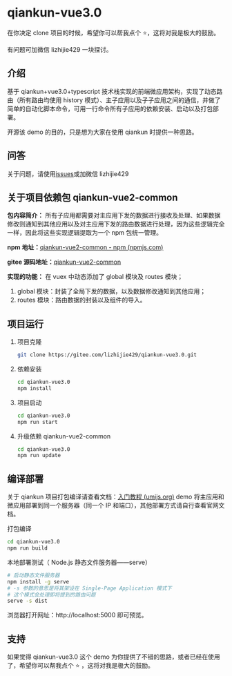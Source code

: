 # qiankun-vue3.0

在你决定 clone 项目的时候，希望你可以帮我点个 ⭐，这将对我是极大的鼓励。

有问题可加微信 lizhijie429 一块探讨。

## 介绍

基于 qiankun+vue3.0+typescript 技术栈实现的前端微应用架构，实现了动态路由（所有路由均使用 history 模式）、主子应用以及子子应用之间的通信，并做了简单的自动化脚本命令，可用一行命令所有子应用的依赖安装、启动以及打包部署。

开源该 demo 的目的，只是想为大家在使用 qiankun 时提供一种思路。

## 问答

关于问题，请使用[issues](https://gitee.com/lizhijie429/qiankun-vue2.0/issues)或加微信 lizhijie429

## 关于项目依赖包 qiankun-vue2-common

**包内容简介：** 所有子应用都需要对主应用下发的数据进行接收及处理、如果数据修改则通知到其他应用以及对主应用下发的路由数据进行处理，因为这些逻辑完全一样，因此将这些实现逻辑提取为一个 npm 包统一管理。

**npm 地址：**[qiankun-vue2-common - npm (npmjs.com)](https://www.npmjs.com/package/qiankun-vue2-common)

**gitee 源码地址：**[qiankun-vue2-common](https://gitee.com/lizhijie429/qiankun-vue2-common)

**实现的功能：** 在 vuex 中动态添加了 global 模块及 routes 模块；

1. global 模块：封装了全局下发的数据，以及数据修改通知到其他应用；
2. routes 模块：路由数据的封装以及组件的导入。

## 项目运行

1. 项目克隆

   ```bash
   git clone https://gitee.com/lizhijie429/qiankun-vue3.0.git
   ```

2. 依赖安装

   ```bash
   cd qiankun-vue3.0
   npm install
   ```

3. 项目启动

   ```bash
   cd qiankun-vue3.0
   npm run start
   ```

4. 升级依赖 qiankun-vue2-common

   ```bash
   cd qiankun-vue3.0
   npm run update
   ```

## 编译部署

关于 qiankun 项目打包编译请查看文档：[入门教程 (umijs.org)](https://qiankun.umijs.org/zh/cookbook#场景-1：主应用和微应用部署到同一个服务器（同一个-ip-和端口）) demo 将主应用和微应用部署到同一个服务器（同一个 IP 和端口），其他部署方式请自行查看官网文档。

打包编译

```bash
cd qiankun-vue3.0
npm run build
```

本地部署测试（ Node.js 静态文件服务器——serve）

```bash
# 启动静态文件服务器
npm install -g serve
# -s 参数的意思是将其架设在 Single-Page Application 模式下
# 这个模式会处理即将提到的路由问题
serve -s dist
```

浏览器打开网址：http://localhost:5000 即可预览。

## 支持

如果觉得 qiankun-vue3.0 这个 demo 为你提供了不错的思路，或者已经在使用了，希望你可以帮我点个 ⭐ ，这将对我是极大的鼓励。
